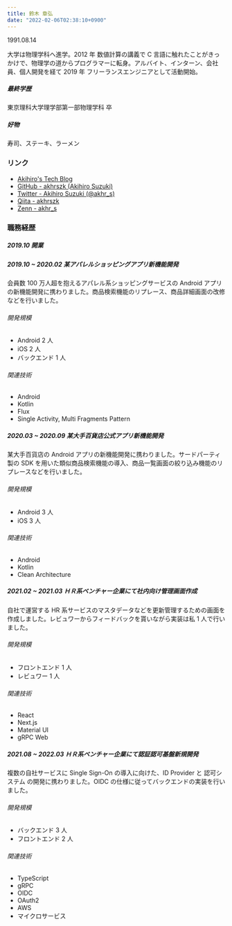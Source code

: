 ```yaml
---
title: 鈴木 章弘
date: "2022-02-06T02:38:10+0900"
---
```


1991.08.14

大学は物理学科へ進学。2012 年 数値計算の講義で C 言語に触れたことがきっかけで、物理学の道からプログラマーに転身。アルバイト、インターン、会社員、個人開発を経て 2019 年 フリーランスエンジニアとして活動開始。

##### 最終学歴

東京理科大学理学部第一部物理学科 卒

##### 好物

寿司、ステーキ、ラーメン

### リンク

- [Akihiro's Tech Blog](http://akihr.io)
- [GitHub - akhrszk (Akihiro Suzuki)](https://github.com/akhrszk)
- [Twitter - Akihiro Suzuki (@akhr_s)](https://twitter.com/akhr_s)
- [Qiita - akhrszk](https://qiita.com/akhrszk)
- [Zenn - akhr_s](https://zenn.dev/akhr_s)

### 職務経歴

##### 2019.10 開業

##### 2019.10 ~ 2020.02 某アパレルショッピングアプリ新機能開発

会員数 100 万人超を抱えるアパレル系ショッピングサービスの Android アプリの新機能開発に携わりました。商品検索機能のリプレース、商品詳細画面の改修などを行いました。

###### 開発規模

- Android 2 人
- iOS 2 人
- バックエンド 1 人

###### 関連技術

- Android
- Kotlin
- Flux
- Single Activity, Multi Fragments Pattern

##### 2020.03 ~ 2020.09 某大手百貨店公式アプリ新機能開発

某大手百貨店の Android アプリの新機能開発に携わりました。サードパーティ製の SDK を用いた類似商品検索機能の導入、商品一覧画面の絞り込み機能のリプレースなどを行いました。

###### 開発規模

- Android 3 人
- iOS 3 人

###### 関連技術

- Android
- Kotlin
- Clean Architecture

##### 2021.02 ~ 2021.03 ＨＲ系ベンチャー企業にて社内向け管理画面作成

自社で運営する HR 系サービスのマスタデータなどを更新管理するための画面を作成しました。レビュワーからフィードバックを貰いながら実装は私 1 人で行いました。

###### 開発規模

- フロントエンド 1 人
- レビュワー 1 人

###### 関連技術

- React
- Next.js
- Material UI
- gRPC Web

##### 2021.08 ~ 2022.03 ＨＲ系ベンチャー企業にて認証認可基盤新規開発

複数の自社サービスに Single Sign-On の導入に向けた、ID Provider と 認可システム の開発に携わりました。OIDC の仕様に従ってバックエンドの実装を行いました。

###### 開発規模

- バックエンド 3 人
- フロントエンド 2 人

###### 関連技術

- TypeScript
- gRPC
- OIDC
- OAuth2
- AWS
- マイクロサービス
